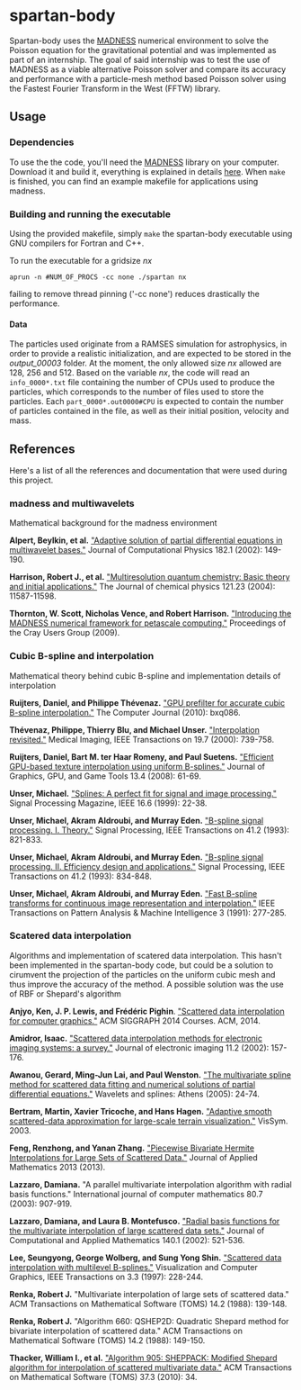 # spartan-body

Spartan-body uses the [MADNESS](https://github.com/m-a-d-n-e-s-s/madness/) numerical environment to solve the Poisson equation for the gravitational potential and was implemented as part of an internship. The goal of said internship was to test the use of MADNESS as a viable alternative Poisson solver and compare its accuracy and performance with a particle-mesh method based Poisson solver using the Fastest Fourier Transform in the West (FFTW) library.

## Usage

### Dependencies

To use the the code, you'll need the [MADNESS](https://github.com/m-a-d-n-e-s-s/madness/) library on your computer. Download it and build it, everything is explained in details [here](https://github.com/m-a-d-n-e-s-s/madness/wiki#Building_MADNESS "Link to madness build directives"). When `make` is finished, you can find an example makefile for applications using madness.

### Building and running the executable

Using the provided makefile, simply `make` the spartan-body executable using GNU compilers for Fortran and C++.

To run the executable for a gridsize *nx*
```
aprun -n #NUM_OF_PROCS -cc none ./spartan nx
```
failing to remove thread pinning ('-cc none') reduces drastically the performance. 

#### Data

The particles used originate from a RAMSES simulation for astrophysics, in order to provide a realistic initialization, and are expected to be stored in the *output_00003* folder. At the moment, the only allowed size *nx* allowed are 128, 256 and 512. Based on the variable *nx*, the code will read an `info_0000*.txt` file containing the number of CPUs used to produce the particles, which corresponds to the number of files used to store the particles. Each `part_0000*.out0000#CPU` is expected to contain the number of particles contained in the file, as well as their initial position, velocity and mass.


## References

Here's a list of all the references and documentation that were used during this project.  

### madness and multiwavelets

Mathematical background for the madness environment

**Alpert, Beylkin, et al.** ["Adaptive solution of partial differential equations in multiwavelet bases."](http://math.nist.gov/~BAlpert/mwpde.pdf "Adaptive solution of partial differential equations in multiwavelet bases") Journal of Computational Physics 182.1 (2002): 149-190.

**Harrison, Robert J., et al.** ["Multiresolution quantum chemistry: Basic theory and initial applications."](http://amath.colorado.edu/faculty/beylkin/papers/H-F-Y-G-B-2004.pdf "Multiresolution quantum chemistry: Basic theory and initial applications") The Journal of chemical physics 121.23 (2004): 11587-11598.

**Thornton, W. Scott, Nicholas Vence, and Robert Harrison.** ["Introducing the MADNESS numerical framework for petascale computing."](https://scholar.google.ch/scholar?q=Introducing+the+MADNESS+numerical+framework+for+petascale+computing&btnG=&hl=en&as_sdt=0%2C5 "Introducing the MADNESS numerical framework for petascale computing.") Proceedings of the Cray Users Group (2009).

### Cubic B-spline and interpolation

Mathematical theory behind cubic B-spline and implementation details of interpolation

**Ruijters, Daniel, and Philippe Thévenaz.** ["GPU prefilter for accurate cubic B-spline interpolation."](http://bigwww.epfl.ch/publications/ruijters1201.pdf "GPU prefilter for accurate cubic B-spline interpolation") The Computer Journal (2010): bxq086.

**Thévenaz, Philippe, Thierry Blu, and Michael Unser.** ["Interpolation revisited."](http://infoscience.epfl.ch/record/63069/files/thevenaz0002.pdf "Interpolation revisited") Medical Imaging, IEEE Transactions on 19.7 (2000): 739-758.

**Ruijters, Daniel, Bart M. ter Haar Romeny, and Paul Suetens.** ["Efficient GPU-based texture interpolation using uniform B-splines."](http://www.mate.tue.nl/mate/pdfs/10318.pdf "Efficient GPU-based texture interpolation using uniform B-splines") Journal of Graphics, GPU, and Game Tools 13.4 (2008): 61-69.

**Unser, Michael.** ["Splines: A perfect fit for signal and image processing."](http://infoscience.epfl.ch/record/63064/files/unser9902.pdf "Splines: A perfect fit for signal and image processing.") Signal Processing Magazine, IEEE 16.6 (1999): 22-38.

**Unser, Michael, Akram Aldroubi, and Murray Eden.** ["B-spline signal processing. I. Theory."](http://bigwww.epfl.ch/publications/unser9301.pdf "B-spline signal processing. I. Theory") Signal Processing, IEEE Transactions on 41.2 (1993): 821-833.

**Unser, Michael, Akram Aldroubi, and Murray Eden.** ["B-spline signal processing. II. Efficiency design and applications."](http://users.fmrib.ox.ac.uk/~jesper/papers/future_readgroups/unser9302.pdf "B-spline signal processing. II. Efficiency design and applications") Signal Processing, IEEE Transactions on 41.2 (1993): 834-848.

**Unser, Michael, Akram Aldroubi, and Murray Eden.** ["Fast B-spline transforms for continuous image representation and interpolation."](http://bigwww.epfl.ch/publications/unser9102.pdf "Fast B-spline transforms for continuous image representation and interpolation") IEEE Transactions on Pattern Analysis & Machine Intelligence 3 (1991): 277-285.

### Scatered data interpolation

Algorithms and implementation of scatered data interpolation. This hasn't been implemented in the spartan-body code, but could be a solution to cirumvent the projection of the particles on the uniform cubic mesh and thus improve the accuracy of the method. A possible solution was the use of RBF or Shepard's algorithm

**Anjyo, Ken, J. P. Lewis, and Frédéric Pighin**. ["Scattered data interpolation for computer graphics."](http://scribblethink.org/Courses/ScatteredInterpolation/scatteredinterpcoursenotes.pdf) ACM SIGGRAPH 2014 Courses. ACM, 2014.

**Amidror, Isaac.** ["Scattered data interpolation methods for electronic imaging systems: a survey."](http://infoscience.epfl.ch/record/99883/files/sdimfeisas.pdf) Journal of electronic imaging 11.2 (2002): 157-176.

**Awanou, Gerard, Ming-Jun Lai, and Paul Wenston.** ["The multivariate spline method for scattered data fitting and numerical solutions of partial differential equations."](http://homepages.math.uic.edu/~awanou/multi.pdf) Wavelets and splines: Athens (2005): 24-74.

**Bertram, Martin, Xavier Tricoche, and Hans Hagen.** ["Adaptive smooth scattered-data approximation for large-scale terrain visualization."](https://www.cs.purdue.edu/homes/xmt/papers/terrain.pdf) VisSym. 2003.

**Feng, Renzhong, and Yanan Zhang.** ["Piecewise Bivariate Hermite Interpolations for Large Sets of Scattered Data."](http://www.emis.de/journals/HOA/JAM/Volume2013/239703.pdf) Journal of Applied Mathematics 2013 (2013).

**Lazzaro, Damiana.** "A parallel multivariate interpolation algorithm with radial basis functions." International journal of computer mathematics 80.7 (2003): 907-919.

**Lazzaro, Damiana, and Laura B. Montefusco.** ["Radial basis functions for the multivariate interpolation of large scattered data sets."](http://www.sciencedirect.com/science/article/pii/S037704270100485X) Journal of Computational and Applied Mathematics 140.1 (2002): 521-536.

**Lee, Seungyong, George Wolberg, and Sung Yong Shin.** ["Scattered data interpolation with multilevel B-splines."](http://www.researchgate.net/profile/George_Wolberg/publication/3410822_Scattered_data_interpolation_with_multilevel_B-splines/links/00b49518719ac9f08a000000.pdf) Visualization and Computer Graphics, IEEE Transactions on 3.3 (1997): 228-244.

**Renka, Robert J.** "Multivariate interpolation of large sets of scattered data." ACM Transactions on Mathematical Software (TOMS) 14.2 (1988): 139-148.

**Renka, Robert J.** "Algorithm 660: QSHEP2D: Quadratic Shepard method for bivariate interpolation of scattered data." ACM Transactions on Mathematical Software (TOMS) 14.2 (1988): 149-150.

**Thacker, William I., et al.** ["Algorithm 905: SHEPPACK: Modified Shepard algorithm for interpolation of scattered multivariate data."](http://s3.amazonaws.com/researchcompendia_prod/articles/5aba70101f0bbfbfc8733cbceee19109-2013-12-23-01-48-28/a34-thacker.pdf) ACM Transactions on Mathematical Software (TOMS) 37.3 (2010): 34.

















